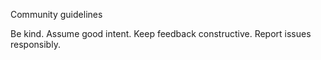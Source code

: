 Community guidelines

Be kind. Assume good intent. Keep feedback constructive. Report issues responsibly.
